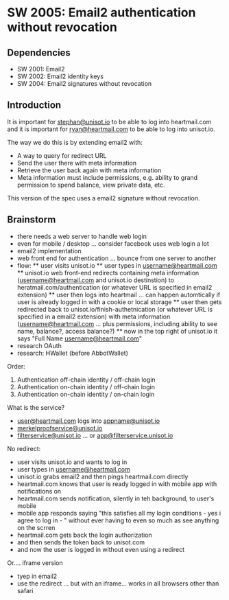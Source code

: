SW 2005: Email2 authentication without revocation
================================================

Dependencies
------------

* SW 2001: Email2
* SW 2002: Email2 identity keys
* SW 2004: Email2 signatures without revocation

Introduction
------------

It is important for stephan@unisot.io to be able to log into heartmail.com and
it is important for ryan@heartmail.com to be able to log into unisot.io.

The way we do this is by extending email2 with:
- A way to query for redirect URL
- Send the user there with meta information
- Retrieve the user back again with meta information
- Meta information must include permissions, e.g. ability to grand permission to spend balance, view private data, etc.

This version of the spec uses a email2 signature without revocation.

Brainstorm
----------

* there needs a web server to handle web login
* even for mobile / desktop ... consider facebook uses web login a lot
* email2 implementation
* web front end for authentication ... bounce from one server to another
* flow:
** user visits unisot.io
** user types in username@heartmail.com
** unisot.io web front-end redirects containing meta information (username@heartmail.com and unisot.io destinstion) to heratmail.com/authentication (or whatever URL is specified in email2 extension)
** user then logs into heartmail ... can happen automtically if user is already logged in with a cookie or local storage
** user then gets redirected back to unisot.io/finish-authetnication (or whatever URL is specified in a email2 extension) with meta information (username@heartmail.com ... plus permissions, including ability to see name, balance?, access balance?)
** now in the top right of unisot.io it says "Full Name <username@heartmail.com>"
* research OAuth
* research: HWallet (before AbbotWallet)

Order:
1. Authentication off-chain identity / off-chain login
2. Authentication on-chain identity / off-chain login
3. Authentication on-chain identity / on-chain login

What is the service?
* user@heartmail.com logs into appname@unisot.io
* merkelproofservice@unisot.io
* filterservice@unisot.io ... or app@filterservice.unisot.io

No redirect:
* user visits unisot.io and wants to log in
* user types in username@heartmail.com
* unisot.io grabs email2 and then pings heartmail.com directly
* heartmail.com knows that user is ready logged in with mobile app with notifications on
* heartmail.com sends notification, silently in teh background, to user's mobile
* mobile app responds saying "this satisfies all my login conditions - yes i agree to log in - " without ever having to even so much as see anything on the scrren
* heartmail.com gets back the login authorization
* and then sends the token back to unisot.com
* and now the user is logged in without even using a redirect

Or.... iframe version
* tyep in email2
* use the redirect ... but with an iframe... works in all browsers other than safari